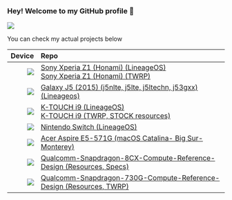 
### Hey! Welcome to my GitHub profile 👋
![](https://komarev.com/ghpvc/?username=daviiid99&style=plastic&label=My+Profile+Views)


You can check my actual projects below<br/>

|  Device       | Repo                      |
| -----------: | :---------------------------------------------- |
| <img src="https://github.com/daviiid99/daviiid99/blob/main/resources/z1.png">          | <a href="https://github.com/daviiid99/LineageOS_Honami">Sony Xperia Z1 (Honami) (LineageOS)<br/> <a href="https://github.com/daviiid99/twrp_sony_honami">Sony Xperia Z1 (Honami) (TWRP)          |
| <img src="https://github.com/daviiid99/daviiid99/blob/main/resources/j5.png">          | <a href="https://github.com/daviiid99/LineageOS_J5-2015"> Galaxy J5 (2015) (j5nlte, j5lte, j5ltechn, j53gxx) (Lineageos)    |
| <img src="https://github.com/daviiid99/daviiid99/blob/main/resources/i9.png">          | <a href="https://github.com/daviiid99/LineageOS_KTOUCH-i9">K-TOUCH i9 (LineageOS) <br/>    <a href="https://github.com/daviiid99/K-Touch_i9">K-TOUCH i9 (TWRP, STOCK resources)                                 |
| <img src="https://github.com/daviiid99/daviiid99/blob/main/resources/switch.png">       | <a href="https://github.com/daviiid99/LineageOS-Switch-T210-UNOFFICIAL"> Nintendo Switch (LineageOS)                               |
| <img src="https://github.com/daviiid99/daviiid99/blob/main/resources/acer.png">      | <a href="https://github.com/daviiid99/Acer-Aspire-E5-571G"> Acer Aspire E5-571G (macOS Catalina- Big Sur- Monterey)                     |
| <img src="https://github.com/daviiid99/daviiid99/blob/main/resources/8cx.png">      | <a href="https://github.com/daviiid99/Qualcomm-Snapdragon-8CX-Compute-Reference-Design"> Qualcomm-Snapdragon-8CX-Compute-Reference-Design (Resources, Specs)                    |
| <img src="https://github.com/daviiid99/daviiid99/blob/main/resources/sm6150.png">      |<a href="https://github.com/daviiid99/QUALCOMM-Reference-Design-sm6150-for-ARM64"> Qualcomm-Snapdragon-730G-Compute-Reference-Design (Resources, TWRP)      |

